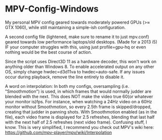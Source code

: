 # MPV-Config-Windows
My personal MPV config geared towards moderately powered GPUs (>≈ GTX 1060), while still maintaining a simple-ish configuration.

A second config file (lightened, make sure to rename it to just mpv.conf) geared towards low performance laptops/old desktops. (Made for a 2013 i5)
IF your computer struggles with this, using just profile=gpu-hq or even nothing would be the best course of action.

Since the script uses Direct3D 11 as a hardware decoder, this won't work on anything older than Windows 8.
To enable accelerated output on any other OS, simply change hwdec=d3d11va to hwdec=auto-safe.
If any issues occur during playback, remove the line entirely to disable it.

A word on interpolation:
In both my configs, oversampling (i.e. "Smoothmotion") is used, in which frames that would normally judder are blended with the next.
This does NOT make the video true 60(or whatever your monitor is)fps.
For instance, when watching a 24Hz video on a 60Hz monitor without Smoothmotion, so every 2.5th frame is skipped/dropped, creating that judder in panning shots.
With Smoothmotion enabled (as in the file), each video frame is displayed for 2.5 refreshes, blending that last half with the next half of 2.5 refreshes (next video frame).
Confusing stuff, I know. This is very simplified, I recommend you check out MPV's wiki here: https://github.com/mpv-player/mpv/wiki/Interpolation
